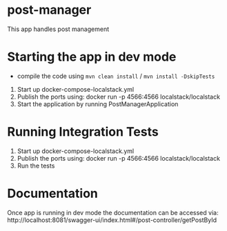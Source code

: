 # post-manager
This app handles post management

# Starting the app in dev mode
- compile the code using `mvn clean install` / `mvn install -DskipTests`


1. Start up docker-compose-localstack.yml
2. Publish the ports using:
   docker run -p 4566:4566 localstack/localstack
3. Start the application by running PostManagerApplication

# Running Integration Tests

1. Start up docker-compose-localstack.yml
2. Publish the ports using:
   docker run -p 4566:4566 localstack/localstack
3. Run the tests

# Documentation

Once app is running in dev mode the documentation can be accessed
via: http://localhost:8081/swagger-ui/index.html#/post-controller/getPostById
